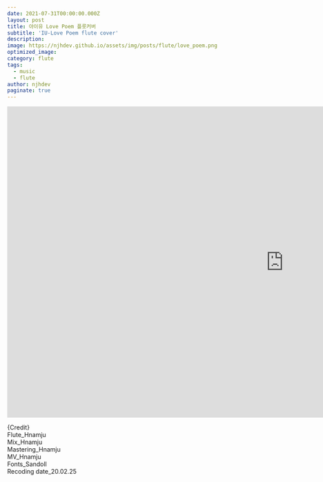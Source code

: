```yaml
---
date: 2021-07-31T00:00:00.000Z
layout: post
title: 아이유 Love Poem 플룻커버
subtitle: 'IU-Love Poem flute cover'
description: 
image: https://njhdev.github.io/assets/img/posts/flute/love_poem.png
optimized_image: 
category: flute
tags:
  - music
  - flute
author: njhdev
paginate: true
---
```


<iframe width="1280" height="721" src="https://www.youtube.com/embed/Un97ZXTcgz8" title="YouTube video player" frameborder="0" allow="accelerometer; autoplay; clipboard-write; encrypted-media; gyroscope; picture-in-picture" allowfullscreen></iframe>

{Credit}
<br/>Flute_Hnamju
<br/>Mix_Hnamju
<br/>Mastering_Hnamju
<br/>MV_Hnamju
<br/>Fonts_Sandoll
<br/>Recoding date_20.02.25
